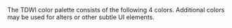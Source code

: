 The TDWI color palette consists of the following 4 colors. Additional colors may be used for alters or other subtle UI elements.
